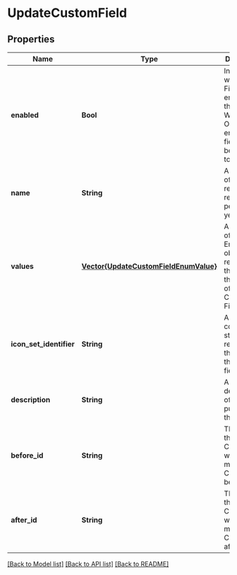 # UpdateCustomField


## Properties
Name | Type | Description | Notes
------------ | ------------- | ------------- | -------------
**enabled** | **Bool** | Indicates whether the Field is enabled for the Workspace. Only enabled fields can be applied to Stories. | [optional] [default to nothing]
**name** | **String** | A collection of objects representing reporting periods for years. | [optional] [default to nothing]
**values** | [**Vector{UpdateCustomFieldEnumValue}**](UpdateCustomFieldEnumValue.md) | A collection of EnumValue objects representing the values in the domain of some Custom Field. | [optional] [default to nothing]
**icon_set_identifier** | **String** | A frontend-controlled string that represents the icon for this custom field. | [optional] [default to nothing]
**description** | **String** | A description of the purpose of this field. | [optional] [default to nothing]
**before_id** | **String** | The ID of the CustomField we want to move this CustomField before. | [optional] [default to nothing]
**after_id** | **String** | The ID of the CustomField we want to move this CustomField after. | [optional] [default to nothing]


[[Back to Model list]](../README.md#models) [[Back to API list]](../README.md#api-endpoints) [[Back to README]](../README.md)


